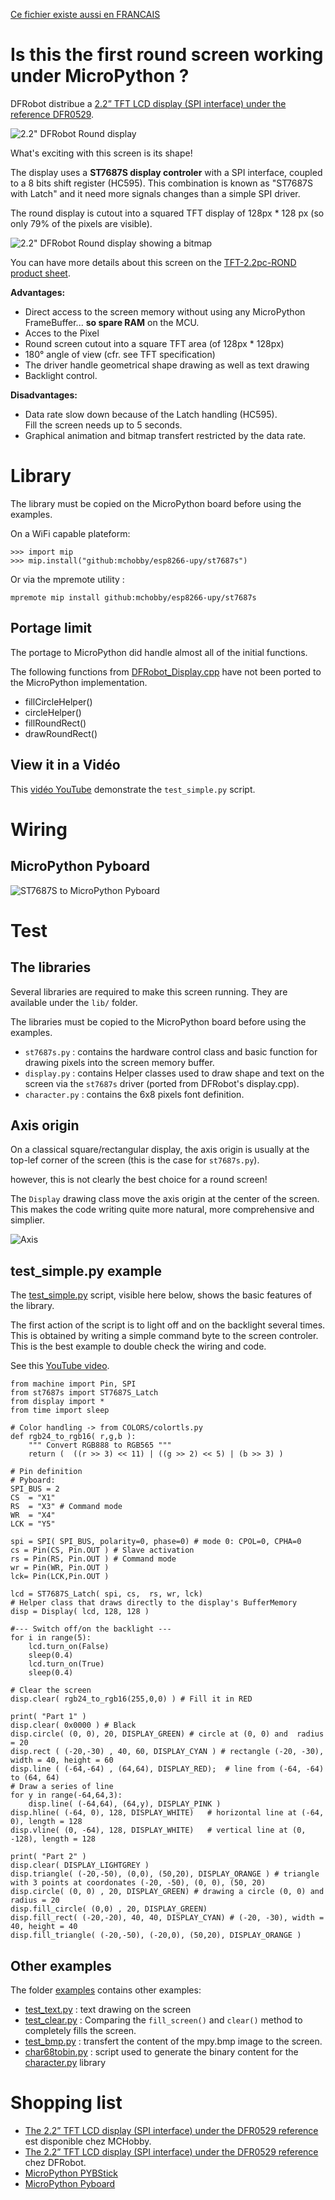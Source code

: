 [Ce fichier existe aussi en FRANCAIS](readme.md)

# Is this the first round screen working under MicroPython ?
DFRobot distribue a [2.2” TFT LCD display (SPI interface) under the reference DFR0529](https://www.dfrobot.com/product-1794.html).

![2.2" DFRobot Round display](docs/_static/text_display.jpg)

What's exciting with this screen is its shape!

The display uses a __ST7687S display controler__ with a SPI interface, coupled to a 8 bits shift register (HC595). This combination is known as "ST7687S with Latch" and it need more signals changes than a simple SPI driver.

The round display is cutout into a squared TFT display of 128px * 128 px (so only 79% of the pixels are visible).

![2.2" DFRobot Round display showing a bitmap](docs/_static/bmp_display.jpg)

You can have more details about this screen on the [TFT-2.2pc-ROND product sheet](https://shop.mchobby.be/fr/afficheur-lcd-tft-oled/1856-tft-couleur-22-rond-spi-breakout-3232100018563-dfrobot.html).

__Advantages:__
* Direct access to the screen memory without using any MicroPython FrameBuffer... __so spare RAM__ on the MCU.
* Acces to the Pixel
* Round screen cutout into a square TFT area (of 128px * 128px)
* 180° angle of view (cfr. see TFT specification)
* The driver handle geometrical shape drawing as well as text drawing
* Backlight control.

__Disadvantages:__
* Data rate slow down because of the Latch handling (HC595).<br />Fill the screen needs up to 5 seconds.
* Graphical animation and bitmap transfert restricted by the data rate.

# Library

The library must be copied on the MicroPython board before using the examples.

On a WiFi capable plateform:

```
>>> import mip
>>> mip.install("github:mchobby/esp8266-upy/st7687s")
```

Or via the mpremote utility :

```
mpremote mip install github:mchobby/esp8266-upy/st7687s
```

## Portage limit
The portage to MicroPython did handle almost all of the initial functions.

The following functions from [DFRobot_Display.cpp](https://raw.githubusercontent.com/DFRobot/DFRobot_Display/master/DFRobot_Display.cpp) have not been ported to the MicroPython implementation.
* fillCircleHelper()
* circleHelper()
* fillRoundRect()
* drawRoundRect()

## View it in a Vidéo
This [vidéo YouTube](https://youtu.be/ceWs7rgPLbw) demonstrate the `test_simple.py` script.

# Wiring

## MicroPython Pyboard

![ST7687S to MicroPython Pyboard](docs/_static/st7687s-to-pyboard.jpg)

# Test

## The libraries
Several libraries are required to make this screen running. They are available under the `lib/` folder.

The libraries must be copied to the MicroPython board before using the examples.

* `st7687s.py` : contains the hardware control class and basic function for drawing pixels into the screen memory buffer.  
* `display.py` : contains Helper classes used to draw shape and text on the screen via the `st7687s` driver (ported from DFRobot's display.cpp).
* `character.py` : contains the 6x8 pixels font definition.

## Axis origin
On a classical square/rectangular display, the axis origin is usually at the top-lef corner of the screen (this is the case for `st7687s.py`).

however, this is not clearly the best choice for a round screen!

The `Display` drawing class move the axis origin at the center of the screen. This makes the code writing quite more natural, more comprehensive and simplier.

![Axis](docs/_static/axis.jpg)

## test_simple.py example
The [test_simple.py](example/test_simple.py) script, visible here below, shows the basic features of the library.

The first action of the script is to light off and on the backlight several times.
This is obtained by writing a simple command byte to the screen controler. This is the best example to double check the wiring and code.

See this [YouTube video](https://youtu.be/ceWs7rgPLbw).

```
from machine import Pin, SPI
from st7687s import ST7687S_Latch
from display import *
from time import sleep

# Color handling -> from COLORS/colortls.py
def rgb24_to_rgb16( r,g,b ):
	""" Convert RGB888 to RGB565 """
	return (  ((r >> 3) << 11) | ((g >> 2) << 5) | (b >> 3) )

# Pin definition
# Pyboard:
SPI_BUS = 2
CS  = "X1"
RS  = "X3" # Command mode
WR  = "X4"
LCK = "Y5"

spi = SPI( SPI_BUS, polarity=0, phase=0) # mode 0: CPOL=0, CPHA=0
cs = Pin(CS, Pin.OUT ) # Slave activation
rs = Pin(RS, Pin.OUT ) # Command mode
wr = Pin(WR, Pin.OUT )
lck= Pin(LCK,Pin.OUT )

lcd = ST7687S_Latch( spi, cs,  rs, wr, lck)
# Helper class that draws directly to the display's BufferMemory
disp = Display( lcd, 128, 128 )

#--- Switch off/on the backlight ---
for i in range(5):
	lcd.turn_on(False)
	sleep(0.4)
	lcd.turn_on(True)
	sleep(0.4)

# Clear the screen
disp.clear( rgb24_to_rgb16(255,0,0) ) # Fill it in RED

print( "Part 1" )
disp.clear( 0x0000 ) # Black
disp.circle( (0, 0), 20, DISPLAY_GREEN) # circle at (0, 0) and  radius = 20
disp.rect ( (-20,-30) , 40, 60, DISPLAY_CYAN ) # rectangle (-20, -30), width = 40, height = 60
disp.line ( (-64,-64) , (64,64), DISPLAY_RED);  # line from (-64, -64) to (64, 64)
# Draw a series of line
for y in range(-64,64,3):
	disp.line( (-64,64), (64,y), DISPLAY_PINK )
disp.hline( (-64, 0), 128, DISPLAY_WHITE)   # horizontal line at (-64, 0), length = 128
disp.vline( (0, -64), 128, DISPLAY_WHITE)   # vertical line at (0, -128), length = 128

print( "Part 2" )
disp.clear( DISPLAY_LIGHTGREY )
disp.triangle( (-20,-50), (0,0), (50,20), DISPLAY_ORANGE ) # triangle with 3 points at coordonates (-20, -50), (0, 0), (50, 20)
disp.circle( (0, 0) , 20, DISPLAY_GREEN) # drawing a circle (0, 0) and radius = 20
disp.fill_circle( (0,0) , 20, DISPLAY_GREEN)
disp.fill_rect( (-20,-20), 40, 40, DISPLAY_CYAN) # (-20, -30), width = 40, height = 40
disp.fill_triangle( (-20,-50), (-20,0), (50,20), DISPLAY_ORANGE )
```

## Other examples
The folder [examples](examples/) contains other examples:
* [test_text.py](examples/test_text.py) : text drawing on the screen
* [test_clear.py](examples/test_clear.py) : Comparing the `fill_screen()` and `clear()` method to completely fills the screen.
* [test_bmp.py](examples/test_bmp.py) : transfert the content of the mpy.bmp image to the screen.
* [char68tobin.py](examples/char68tobin.py) : script used to generate the binary content for the [character.py](lib/character.py) library

# Shopping list
* [The 2.2” TFT LCD display (SPI interface) under the DFR0529 reference](https://www.dfrobot.com/product-1794.html) est disponible chez MCHobby.
* [The 2.2” TFT LCD display (SPI interface) under the DFR0529 reference](https://www.dfrobot.com/product-1794.html) chez DFRobot.
* [MicroPython PYBStick](https://shop.mchobby.be/fr/micropython/1844-pybstick-standard-26-micropython-et-arduino-3232100018440-garatronic.html)
* [MicroPython Pyboard](https://shop.mchobby.be/fr/micropython/570-micropython-pyboard-3232100005709.html)
